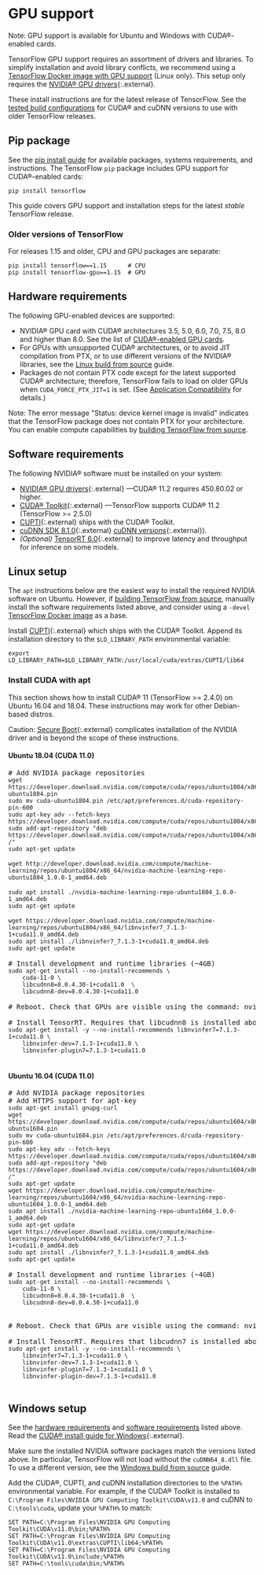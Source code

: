 # GPU support

Note: GPU support is available for Ubuntu and Windows with CUDA®-enabled cards.

TensorFlow GPU support requires an assortment of drivers and libraries. To
simplify installation and avoid library conflicts, we recommend using a
[TensorFlow Docker image with GPU support](./docker.md) (Linux only). This setup
only requires the [NVIDIA® GPU drivers](https://www.nvidia.com/drivers){:.external}.

These install instructions are for the latest release of TensorFlow. See the
[tested build configurations](./source.md#gpu) for CUDA® and cuDNN versions to
use with older TensorFlow releases.

## Pip package

See the [pip install guide](./pip) for available packages, systems requirements,
and instructions. The TensorFlow `pip` package includes GPU support for
CUDA®-enabled cards:

<pre class="prettyprint lang-bsh">
<code class="devsite-terminal">pip install tensorflow</code>
</pre>

This guide covers GPU support and installation steps for the latest *stable*
TensorFlow release.

### Older versions of TensorFlow

For releases 1.15 and older, CPU and GPU packages are separate:

<pre class="prettyprint lang-bsh">
<code class="devsite-terminal">pip install tensorflow==1.15      # CPU</code>
<code class="devsite-terminal">pip install tensorflow-gpu==1.15  # GPU</code>
</pre>

## Hardware requirements

The following GPU-enabled devices are supported:

*   NVIDIA® GPU card with CUDA® architectures 3.5, 5.0, 6.0, 7.0, 7.5, 8.0 and
    higher than 8.0. See the list of
    <a href="https://developer.nvidia.com/cuda-gpus" class="external">CUDA®-enabled
    GPU cards</a>.
*   For GPUs with unsupported CUDA® architectures, or to avoid JIT compilation
    from PTX, or to use different versions of the NVIDIA® libraries, see the
    [Linux build from source](./source.md) guide.
*   Packages do not contain PTX code except for the latest supported CUDA®
    architecture; therefore, TensorFlow fails to load on older GPUs when
    `CUDA_FORCE_PTX_JIT=1` is set. (See
    <a href="http://docs.nvidia.com/cuda/cuda-c-programming-guide/index.html#application-compatibility" class="external">Application
    Compatibility</a> for details.)

Note: The error message "Status: device kernel image is invalid" indicates that
the TensorFlow package does not contain PTX for your architecture. You can
enable compute capabilities by [building TensorFlow from source](./source.md).

## Software requirements

The following NVIDIA® software must be installed on your system:

*   [NVIDIA® GPU drivers](https://www.nvidia.com/drivers){:.external} —CUDA®
    11.2 requires 450.80.02 or higher.
*   [CUDA® Toolkit](https://developer.nvidia.com/cuda-toolkit-archive){:.external}
    —TensorFlow supports CUDA® 11.2 (TensorFlow >= 2.5.0)
*   [CUPTI](http://docs.nvidia.com/cuda/cupti/){:.external} ships with the CUDA®
    Toolkit.
*   [cuDNN SDK 8.1.0](https://developer.nvidia.com/cudnn){:.external}
    [cuDNN versions](https://developer.nvidia.com/rdp/cudnn-archive){:.external}).
*   *(Optional)*
    [TensorRT 6.0](https://docs.nvidia.com/deeplearning/tensorrt/archives/index.html#trt_6){:.external}
    to improve latency and throughput for inference on some models.

## Linux setup

The `apt` instructions below are the easiest way to install the required NVIDIA
software on Ubuntu. However, if [building TensorFlow from source](./source.md),
manually install the software requirements listed above, and consider using a
`-devel` [TensorFlow Docker image](./docker.md) as a base.

Install [CUPTI](http://docs.nvidia.com/cuda/cupti/){:.external} which ships with
the CUDA® Toolkit. Append its installation directory to the `$LD_LIBRARY_PATH`
environmental variable:

<pre class="devsite-click-to-copy">
<code class="devsite-terminal">export LD_LIBRARY_PATH=$LD_LIBRARY_PATH:/usr/local/cuda/extras/CUPTI/lib64</code>
</pre>

### Install CUDA with apt

This section shows how to install CUDA® 11 (TensorFlow >= 2.4.0) on Ubuntu
16.04 and 18.04. These instructions may work for other Debian-based distros.

Caution: [Secure Boot](https://wiki.ubuntu.com/UEFI/SecureBoot){:.external}
complicates installation of the NVIDIA driver and is beyond the scope of these instructions.


#### Ubuntu 18.04 (CUDA 11.0)

<pre class="prettyprint lang-bsh">
# Add NVIDIA package repositories
<code class="devsite-terminal">wget https://developer.download.nvidia.com/compute/cuda/repos/ubuntu1804/x86_64/cuda-ubuntu1804.pin</code>
<code class="devsite-terminal">sudo mv cuda-ubuntu1804.pin /etc/apt/preferences.d/cuda-repository-pin-600</code>
<code class="devsite-terminal">sudo apt-key adv --fetch-keys https://developer.download.nvidia.com/compute/cuda/repos/ubuntu1804/x86_64/7fa2af80.pub</code>
<code class="devsite-terminal">sudo add-apt-repository "deb https://developer.download.nvidia.com/compute/cuda/repos/ubuntu1804/x86_64/ /"</code>
<code class="devsite-terminal">sudo apt-get update</code>

<code class="devsite-terminal">wget http://developer.download.nvidia.com/compute/machine-learning/repos/ubuntu1804/x86_64/nvidia-machine-learning-repo-ubuntu1804_1.0.0-1_amd64.deb</code>

<code class="devsite-terminal">sudo apt install ./nvidia-machine-learning-repo-ubuntu1804_1.0.0-1_amd64.deb</code>
<code class="devsite-terminal">sudo apt-get update</code>

<code class="devsite-terminal">wget https://developer.download.nvidia.com/compute/machine-learning/repos/ubuntu1804/x86_64/libnvinfer7_7.1.3-1+cuda11.0_amd64.deb</code>
<code class="devsite-terminal">sudo apt install ./libnvinfer7_7.1.3-1+cuda11.0_amd64.deb</code>
<code class="devsite-terminal">sudo apt-get update</code>

# Install development and runtime libraries (~4GB)
<code class="devsite-terminal">sudo apt-get install --no-install-recommends \
    cuda-11-0 \
    libcudnn8=8.0.4.30-1+cuda11.0  \
    libcudnn8-dev=8.0.4.30-1+cuda11.0
</code>
# Reboot. Check that GPUs are visible using the command: nvidia-smi

# Install TensorRT. Requires that libcudnn8 is installed above.
<code class="devsite-terminal">sudo apt-get install -y --no-install-recommends libnvinfer7=7.1.3-1+cuda11.0 \
    libnvinfer-dev=7.1.3-1+cuda11.0 \
    libnvinfer-plugin7=7.1.3-1+cuda11.0
</code>
</pre>

#### Ubuntu 16.04 (CUDA 11.0)

<pre class="prettyprint lang-bsh">
# Add NVIDIA package repositories
# Add HTTPS support for apt-key
<code class="devsite-terminal">sudo apt-get install gnupg-curl</code>
<code class="devsite-terminal">wget https://developer.download.nvidia.com/compute/cuda/repos/ubuntu1604/x86_64/cuda-ubuntu1604.pin</code>
<code class="devsite-terminal">sudo mv cuda-ubuntu1604.pin /etc/apt/preferences.d/cuda-repository-pin-600</code>
<code class="devsite-terminal">sudo apt-key adv --fetch-keys https://developer.download.nvidia.com/compute/cuda/repos/ubuntu1604/x86_64/7fa2af80.pub</code>
<code class="devsite-terminal">sudo add-apt-repository "deb https://developer.download.nvidia.com/compute/cuda/repos/ubuntu1604/x86_64/ /"</code>
<code class="devsite-terminal">sudo apt-get update</code>
<code class="devsite-terminal">wget https://developer.download.nvidia.com/compute/machine-learning/repos/ubuntu1604/x86_64/nvidia-machine-learning-repo-ubuntu1604_1.0.0-1_amd64.deb</code>
<code class="devsite-terminal">sudo apt install ./nvidia-machine-learning-repo-ubuntu1604_1.0.0-1_amd64.deb</code>
<code class="devsite-terminal">sudo apt-get update</code>
<code class="devsite-terminal">wget https://developer.download.nvidia.com/compute/machine-learning/repos/ubuntu1604/x86_64/libnvinfer7_7.1.3-1+cuda11.0_amd64.deb</code>
<code class="devsite-terminal">sudo apt install ./libnvinfer7_7.1.3-1+cuda11.0_amd64.deb</code>
<code class="devsite-terminal">sudo apt-get update</code>

# Install development and runtime libraries (~4GB)
<code class="devsite-terminal">sudo apt-get install --no-install-recommends \
    cuda-11-0 \
    libcudnn8=8.0.4.30-1+cuda11.0  \
    libcudnn8-dev=8.0.4.30-1+cuda11.0
</code>

# Reboot. Check that GPUs are visible using the command: nvidia-smi

# Install TensorRT. Requires that libcudnn7 is installed above.
<code class="devsite-terminal">sudo apt-get install -y --no-install-recommends \
    libnvinfer7=7.1.3-1+cuda11.0 \
    libnvinfer-dev=7.1.3-1+cuda11.0 \
    libnvinfer-plugin7=7.1.3-1+cuda11.0 \
    libnvinfer-plugin-dev=7.1.3-1+cuda11.0
</code>
</pre>


## Windows setup

See the [hardware requirements](#hardware_requirements) and
[software requirements](#software_requirements) listed above. Read the
[CUDA® install guide for Windows](https://docs.nvidia.com/cuda/cuda-installation-guide-microsoft-windows/){:.external}.

Make sure the installed NVIDIA software packages match the versions listed above. In
particular, TensorFlow will not load without the `cuDNN64_8.dll` file. To use a
different version, see the [Windows build from source](./source_windows.md) guide.

Add the CUDA®, CUPTI, and cuDNN installation directories to the `%PATH%`
environmental variable. For example, if the CUDA® Toolkit is installed to
`C:\Program Files\NVIDIA GPU Computing Toolkit\CUDA\v11.0` and cuDNN to
`C:\tools\cuda`, update your `%PATH%` to match:

<pre class="devsite-click-to-copy">
<code class="devsite-terminal tfo-terminal-windows">SET PATH=C:\Program Files\NVIDIA GPU Computing Toolkit\CUDA\v11.0\bin;%PATH%</code>
<code class="devsite-terminal tfo-terminal-windows">SET PATH=C:\Program Files\NVIDIA GPU Computing Toolkit\CUDA\v11.0\extras\CUPTI\lib64;%PATH%</code>
<code class="devsite-terminal tfo-terminal-windows">SET PATH=C:\Program Files\NVIDIA GPU Computing Toolkit\CUDA\v11.0\include;%PATH%</code>
<code class="devsite-terminal tfo-terminal-windows">SET PATH=C:\tools\cuda\bin;%PATH%</code>
</pre>
